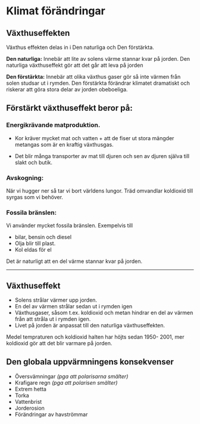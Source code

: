 # Klimat förändringar

## Växthuseffekten

Växthus effekten delas in i Den naturliga och Den förstärkta.

**Den naturliga:**
Innebär att lite av solens värme stannar kvar på jorden.
Den naturliga växthuseffekt gör att det går att leva på jorden

**Den förstärkta:**
Innebär att olika växthus gaser gör så inte värmen från solen studsar ut i rymden.
Den förstärkta förändrar klimatet dramatiskt och riskerar att göra stora delar av jorden obeboeliga.

## Förstärkt växthuseffekt beror på:

### Energikrävande matproduktion.

- Kor kräver mycket mat och vatten + att de fiser ut stora mängder metangas som är en kraftig växthusgas.

- Det blir många transporter av mat till djuren och sen av djuren själva till slakt och butik.

### Avskogning:
När vi hugger ner så tar vi bort världens lungor.
Träd omvandlar koldioxid till syrgas som vi behöver.

### Fossila bränslen:
Vi använder mycket fossila bränslen.
Exempelvis till

- bilar, bensin och diesel
- Olja blir till plast. 
- Kol eldas för el

Det är naturligt att en del värme stannar kvar på jorden.

---

## Växthuseffekt

- Solens strålar värmer upp jorden.
- En del av värmen strålar sedan ut i rymden igen
- Växthusgaser, såsom t.ex. koldioxid och metan hindrar en del av värmen från att stråla ut i rymden igen.
- Livet på jorden är anpassat till den naturliga växthuseffekten.

Medel tempraturen och koldioxid halten har höjts sedan 1950- 2001, mer koldioxid gör att det blir varmare på jorden.

## Den globala uppvärmningens konsekvenser



- Översvämningar *(pga att polarisarna smälter)*
- Krafigare regn *(pga att polarisen smälter)*
- Extrem hetta
- Torka
- Vattenbrist
- Jorderosion
- Förändringar av havströmmar



